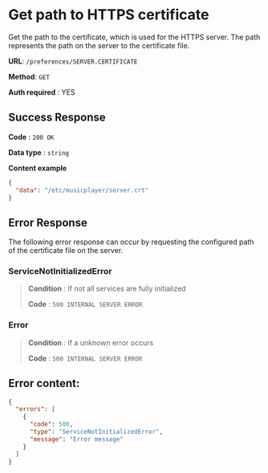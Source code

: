 # Get path to HTTPS certificate

Get the path to the certificate, which is used for the HTTPS server.
The path represents the path on the server to the certificate file.

**URL**: `/preferences/SERVER.CERTIFICATE`

**Method**: `GET`

**Auth required** : YES


## Success Response

**Code** : `200 OK`

**Data type** : `string`

**Content example**

```json
{
  "data": "/etc/musicplayer/server.crt"
}
```

## Error Response

The following error response can occur by requesting the configured path of the certificate file on the server.


### ServiceNotInitializedError
> **Condition** : If not all services are fully initialized
>
> **Code** : `500 INTERNAL SERVER ERROR`


### Error
> **Condition** : If a unknown error occurs
>
> **Code** : `500 INTERNAL SERVER ERROR`


## Error content:
```json
{
  "errors": [
    {
      "code": 500,
      "type": "ServiceNotInitializedError",
      "message": "Error message"
    }
  ]
}
```